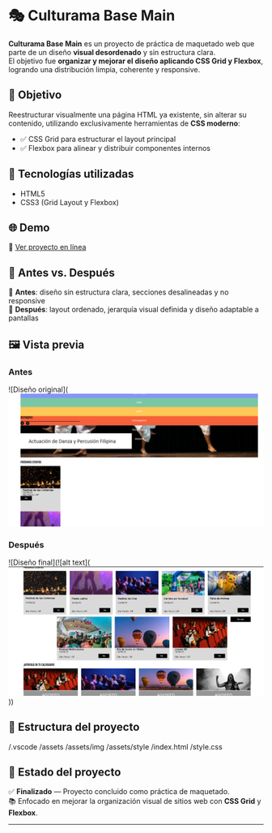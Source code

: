 # 🎭 Culturama Base Main

**Culturama Base Main** es un proyecto de práctica de maquetado web que parte de un diseño **visual desordenado** y sin estructura clara.  
El objetivo fue **organizar y mejorar el diseño aplicando CSS Grid y Flexbox**, logrando una distribución limpia, coherente y responsive.

## 🎯 Objetivo

Reestructurar visualmente una página HTML ya existente, sin alterar su contenido, utilizando exclusivamente herramientas de **CSS moderno**:

- ✅ CSS Grid para estructurar el layout principal
- ✅ Flexbox para alinear y distribuir componentes internos

## 🧱 Tecnologías utilizadas

- HTML5
- CSS3 (Grid Layout y Flexbox)

## 🌐 Demo

🔗 [Ver proyecto en línea](https://gutierrezcesar.github.io/Culturama-Base-Main/) 

## 🔄 Antes vs. Después

🔹 **Antes**: diseño sin estructura clara, secciones desalineadas y no responsive  
🔹 **Después**: layout ordenado, jerarquía visual definida y diseño adaptable a pantallas

## 🖼️ Vista previa

### Antes
![Diseño original](![alt text](image-1.png)
### Después
![Diseño final](![alt text](![alt text](image.png))) 

## 📁 Estructura del proyecto
/.vscode
/assets
/assets/img
/assets/style
/index.html
/style.css


## 🚀 Estado del proyecto

✅ **Finalizado** — Proyecto concluido como práctica de maquetado.  
📚 Enfocado en mejorar la organización visual de sitios web con **CSS Grid** y **Flexbox**.

---

